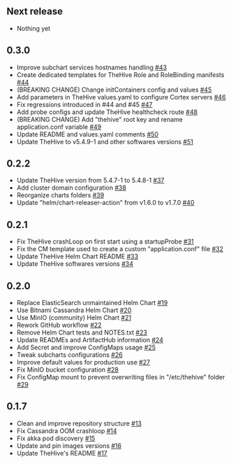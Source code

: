 ## Next release

- Nothing yet


## 0.3.0

- Improve subchart services hostnames handling [#43](https://github.com/StrangeBeeCorp/helm-charts/pull/43)
- Create dedicated templates for TheHive Role and RoleBinding manifests [#44](https://github.com/StrangeBeeCorp/helm-charts/pull/44)
- (BREAKING CHANGE) Change initContainers config and values [#45](https://github.com/StrangeBeeCorp/helm-charts/pull/45)
- Add parameters in TheHive values.yaml to configure Cortex servers [#46](https://github.com/StrangeBeeCorp/helm-charts/pull/46)
- Fix regressions introduced in #44 and #45 [#47](https://github.com/StrangeBeeCorp/helm-charts/pull/47)
- Add probe configs and update TheHive healthcheck route [#48](https://github.com/StrangeBeeCorp/helm-charts/pull/48)
- (BREAKING CHANGE) Add "thehive" root key and rename application.conf variable [#49](https://github.com/StrangeBeeCorp/helm-charts/pull/49)
- Update README and values.yaml comments [#50](https://github.com/StrangeBeeCorp/helm-charts/pull/50)
- Update TheHive to v5.4.9-1 and other softwares versions [#51](https://github.com/StrangeBeeCorp/helm-charts/pull/51)


## 0.2.2

- Update TheHive version from 5.4.7-1 to 5.4.8-1 [#37](https://github.com/StrangeBeeCorp/helm-charts/pull/37)
- Add cluster domain configuration [#38](https://github.com/StrangeBeeCorp/helm-charts/pull/38)
- Reorganize charts folders [#39](https://github.com/StrangeBeeCorp/helm-charts/pull/39)
- Update "helm/chart-releaser-action" from v1.6.0 to v1.7.0 [#40](https://github.com/StrangeBeeCorp/helm-charts/pull/40)


## 0.2.1

- Fix TheHive crashLoop on first start using a startupProbe [#31](https://github.com/StrangeBeeCorp/helm-charts/pull/31)
- Fix the CM template used to create a custom "application.conf" file [#32](https://github.com/StrangeBeeCorp/helm-charts/pull/32)
- Update TheHive Helm Chart README [#33](https://github.com/StrangeBeeCorp/helm-charts/pull/33)
- Update TheHive softwares versions [#34](https://github.com/StrangeBeeCorp/helm-charts/pull/34)


## 0.2.0

- Replace ElasticSearch unmaintained Helm Chart [#19](https://github.com/StrangeBeeCorp/helm-charts/pull/19)
- Use Bitnami Cassandra Helm Chart [#20](https://github.com/StrangeBeeCorp/helm-charts/pull/20)
- Use MinIO (community) Helm Chart [#21](https://github.com/StrangeBeeCorp/helm-charts/pull/21)
- Rework GitHub workflow [#22](https://github.com/StrangeBeeCorp/helm-charts/pull/22)
- Remove Helm Chart tests and NOTES.txt [#23](https://github.com/StrangeBeeCorp/helm-charts/pull/23)
- Update READMEs and ArtifactHub information [#24](https://github.com/StrangeBeeCorp/helm-charts/pull/24)
- Add Secret and improve ConfigMaps usage [#25](https://github.com/StrangeBeeCorp/helm-charts/pull/25)
- Tweak subcharts configurations [#26](https://github.com/StrangeBeeCorp/helm-charts/pull/26)
- Improve default values for production use [#27](https://github.com/StrangeBeeCorp/helm-charts/pull/27)
- Fix MinIO bucket configuration [#28](https://github.com/StrangeBeeCorp/helm-charts/pull/28)
- Fix ConfigMap mount to prevent overwriting files in "/etc/thehive" folder [#29](https://github.com/StrangeBeeCorp/helm-charts/pull/29)


## 0.1.7

- Clean and improve repository structure [#13](https://github.com/StrangeBeeCorp/helm-charts/pull/13)
- Fix Cassandra OOM crashloop [#14](https://github.com/StrangeBeeCorp/helm-charts/pull/14)
- Fix akka pod discovery [#15](https://github.com/StrangeBeeCorp/helm-charts/pull/15)
- Update and pin images versions [#16](https://github.com/StrangeBeeCorp/helm-charts/pull/16)
- Update TheHive's README [#17](https://github.com/StrangeBeeCorp/helm-charts/pull/17)
